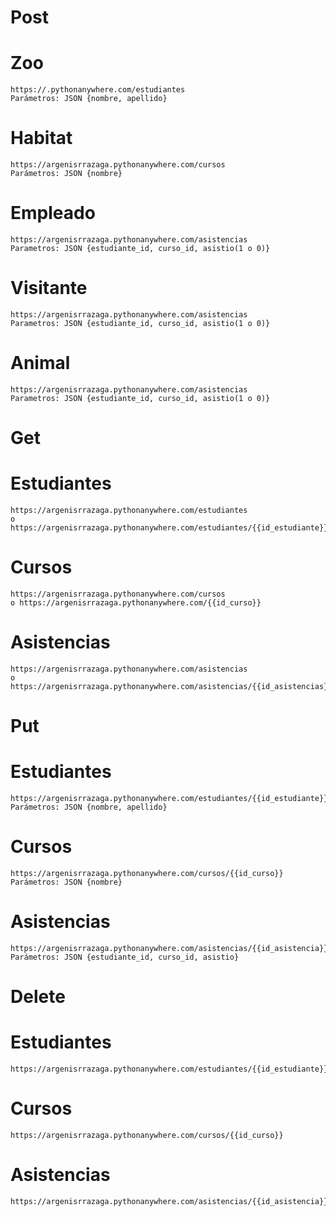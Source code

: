 # Post
  # Zoo
    https://.pythonanywhere.com/estudiantes
    Parámetros: JSON {nombre, apellido}
  # Habitat
    https://argenisrrazaga.pythonanywhere.com/cursos
    Parámetros: JSON {nombre}
  # Empleado
    https://argenisrrazaga.pythonanywhere.com/asistencias
    Parametros: JSON {estudiante_id, curso_id, asistio(1 o 0)}
  # Visitante
    https://argenisrrazaga.pythonanywhere.com/asistencias
    Parametros: JSON {estudiante_id, curso_id, asistio(1 o 0)}
  # Animal
    https://argenisrrazaga.pythonanywhere.com/asistencias
    Parametros: JSON {estudiante_id, curso_id, asistio(1 o 0)}
# Get
  # Estudiantes
    https://argenisrrazaga.pythonanywhere.com/estudiantes
    o https://argenisrrazaga.pythonanywhere.com/estudiantes/{{id_estudiante}}
  # Cursos
    https://argenisrrazaga.pythonanywhere.com/cursos
    o https://argenisrrazaga.pythonanywhere.com/{{id_curso}}
  # Asistencias
    https://argenisrrazaga.pythonanywhere.com/asistencias
    o https://argenisrrazaga.pythonanywhere.com/asistencias/{{id_asistencias}}
    
# Put
  # Estudiantes
    https://argenisrrazaga.pythonanywhere.com/estudiantes/{{id_estudiante}}
    Parámetros: JSON {nombre, apellido}
  # Cursos
    https://argenisrrazaga.pythonanywhere.com/cursos/{{id_curso}}
    Parámetros: JSON {nombre}
  # Asistencias
    https://argenisrrazaga.pythonanywhere.com/asistencias/{{id_asistencia}}
    Parámetros: JSON {estudiante_id, curso_id, asistio}

# Delete
  # Estudiantes
    https://argenisrrazaga.pythonanywhere.com/estudiantes/{{id_estudiante}}
  # Cursos
    https://argenisrrazaga.pythonanywhere.com/cursos/{{id_curso}}
  # Asistencias
    https://argenisrrazaga.pythonanywhere.com/asistencias/{{id_asistencia}}
